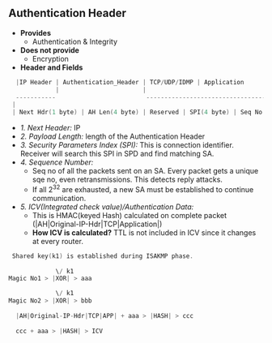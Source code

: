 ## Authentication Header
- **Provides**
  - Authentication & Integrity
- **Does not provide**
  - Encryption
- **Header and Fields**
```c
  |IP Header | Authentication_Header | TCP/UDP/IDMP | Application
             |                       |
  -----------                         ----------------------------------------------------------------------------------
 |                                                                                                                      |
 | Next Hdr(1 byte) | AH Len(4 byte) | Reserved | SPI(4 byte) | Seq No(4 byte) | ICV/HMAC/Authentication Data(variable) |
```

- *1. Next Header:* IP
- *2. Payload Length:* length of the Authentication Header
- *3. Security Parameters Index (SPI):* This is connection identifier. Receiver will search this SPI in SPD and find matching SA.
- *4. Sequence Number:* 
  - Seq no of all the packets sent on an SA. Every packet gets a unique sqe no, even retransmissions. This detects reply attacks.
  -  If all 2<sup>32</sup> are exhausted, a new SA must be established to continue communication.
- *5. ICV(Integrated check value)/Authentication Data:*  
  - This is HMAC(keyed Hash) calculated on complete packet (|AH|Original-IP-Hdr|TCP|Application|)
  - **How ICV is calculated?** TTL is not included in ICV since it changes at every router.
```c
 Shared key(k1) is established during ISAKMP phase.
    
             \/ k1
Magic No1 > |XOR| > aaa

             \/ k1
Magic No2 > |XOR| > bbb
  
  |AH|Original-IP-Hdr|TCP|APP| + aaa > |HASH| > ccc
  
  ccc + aaa > |HASH| > ICV
```
